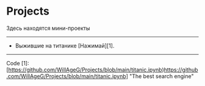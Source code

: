 # Projects
Здесь находятся мини-проекты

----------------------------
* Выжившие на титанике [Нажимай][1].
----------------------------



Code
[1]: [https://github.com/WillAgeG/Projects/blob/main/titanic.ipynb)https://github.com/WillAgeG/Projects/blob/main/titanic.ipynb] "The best search engine"
